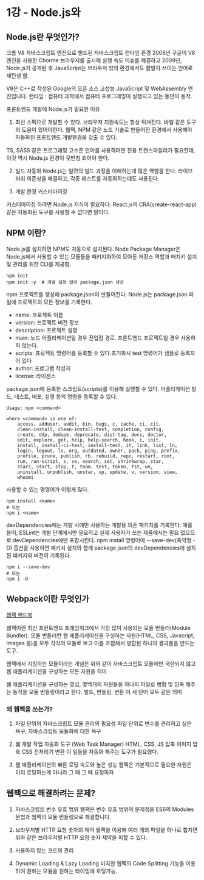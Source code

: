 
# 1강 - Node.js와 

## Node.js란 무엇인가?

크롬 V8 자바스크립트 엔진으로 빌드된 자바스크립트 런타임 환경
2008년 구글이 V8 엔진을 사용한 Chorme 브라우저를 출시해 실행 속도 이슈를 해결하고
2009년, Node.js가 공개된 후 JavaScript는 브라우저 밖의 환경에서도 활발히 쓰이는 언어로 재탄생 함.

V8은 C++로 작성된 Google의 오픈 소스 고성능 JavaScript 및 WebAssembly 엔진입니다.
런타임 : 컴퓨터 과학에서 컴퓨터 프로그래밍이 실행되고 있는 동안의 동작.

프론트엔드 개발에 Node.js가 필요한 이유

1. 최신 스펙으로 개발할 수 있다.
브라우저 지원속도는 항상 뒤쳐진다. 바벨 같은 도구의 도움이 있어야한다.
웹팩, NPM 같은 노드 기술로 만들어진 환경에서 사용해야 자동화된 프론트엔드 개발환경을 갖출 수 있다.

TS, SASS 같은 프로그래밍 고수준 언어를 사용하려면 전용 트랜스파일러가 필요한데, 이것 역시 Node.js 환경이 뒷받침 되어야 한다.

2. 빌드 자동화
Node.js는 일련의 빌드 과정을 이해하는데 많은 역할을 한다. 라이브러리 의존성을 해결하고, 각종 테스트를 자동화하는데도 사용된다.

3. 개발 환경 커스터마이징

커스터마이징 하려면 Node.js 지식이 필요하다. React.js의 CRA(create-react-app)같은 자동화된 도구를 사용할 수 없다면 말이다.

## NPM 이란?

Node.js를 설치하면 NPM도 자동으로 설치된다.
Node Package Manager은 Node.js에서 사용할 수 있는 모듈들을 패키지화하여 모아둔 저장소 역할과 매치키 설치 및 관리를 위한 CLI를 제공함.

```
npm init
npm init -y  # 개별 설정 없이 package.json 생성
```

npm 프로젝트를 생성해 package.json이 만들어진다. Node.js는 package.json 파일에 프로젝트의 모든 정보를 기록한다. 

- name: 프로젝트 이름
- version: 프로젝트 버전 정보
- description: 프로젝트 설명
- main: 노드 어플리케이션일 경우 진입점 경로. 프론트엔드 프로젝트일 경우 사용하지 않는다.
- scripts: 프로젝트 명령어를 등록할 수 있다.초기화시 test 명령어가 샘플로 등록되어 있다
- author: 프로그램 작성자
- license: 라이센스

package.json에 등록한 스크립트(scripts)를 이용해 실행할 수 있다. 어플리케이션 빌드, 테스트, 배포, 실행 등의 명령을 등록할 수 있다.

```
Usage: npm <command>

where <command> is one of:
    access, adduser, audit, bin, bugs, c, cache, ci, cit,
    clean-install, clean-install-test, completion, config,
    create, ddp, dedupe, deprecate, dist-tag, docs, doctor,
    edit, explore, get, help, help-search, hook, i, init,
    install, install-ci-test, install-test, it, link, list, ln,
    login, logout, ls, org, outdated, owner, pack, ping, prefix,
    profile, prune, publish, rb, rebuild, repo, restart, root,
    run, run-script, s, se, search, set, shrinkwrap, star,
    stars, start, stop, t, team, test, token, tst, un,
    uninstall, unpublish, unstar, up, update, v, version, view,
    whoami
```

사용할 수 있는 명령어가 이렇게 많다.


```
npm install <name>
# 또는
npm i <name>
```

devDependencies에는 개발 시에만 사용하는 개발용 의존 패키지를 기록한다.  예를 들어, ESLint는 개발 단계에서만 필요하고 실제 사용자가 쓰는 제품에서는 필요 없으므로 devDependencies에만 포함시킨다. npm install 명령어에 --save-dev(축약형 -D) 옵션을 사용하면 패키지 설치와 함께 package.json의 devDependencies에 설치된 패키지와 버전이 기록된다.

```
npm i --save-dev
# 또는
npm i -D
```


## Webpack이란 무엇인가

[웹팩 핸드북](https://joshua1988.github.io/webpack-guide/guide.html)

웹팩이란 최신 프런트엔드 프레임워크에서 가장 많이 사용되는 모듈 번들러(Module Bundler). 모듈 번들러란 웹 애플리케이션을 구성하는 자원(HTML, CSS, Javscript, Images 등)을 모두 각각의 모듈로 보고 이를 조합해서 병합된 하나의 결과물을 만드는 도구.

웹팩에서 지칭하는 모듈이라는 개념은 위와 같이 자바스크립트 모듈에만 국한되지 않고 웹 애플리케이션을 구성하는 모든 자원을 의미

웹 애플리케이션을 구성하는 몇십, 몇백개의 자원들을 하나의 파일로 병합 및 압축 해주는 동작을 모듈 번들링이라고 한다. 빌드, 번들링, 변환 이 세 단어 모두 같은 의미

### 왜 웹팩을 쓰는가?

1. 파일 단위의 자바스크립트 모듈 관리의 필요성
파일 단위로 변수를 관리하고 싶은 욕구, 자바스크립트 모듈화에 대한 욕구

2. 웹 개발 작업 자동화 도구 (Web Task Manager)
HTML, CSS, JS 압축
이미지 압축
CSS 전처리기 변환
이 일들을 자동화 해주는 도구가 필요했다.

3. 웹 애플리케이션의 빠른 로딩 속도와 높은 성능
웹팩은 기본적으로 필요한 자원은 미리 로딩하는게 아니라 그 때 그 때 요청하자

## 웹팩으로 해결하려는 문제?

1. 자바스크립트 변수 유효 범위
웹팩은 변수 유효 범위의 문제점을 ES6의 Modules 문법과 웹팩의 모듈 번들링으로 해결합니다.

2. 브라우저별 HTTP 요청 숫자의 제약
웹팩을 이용해 여러 개의 파일을 하나로 합치면 위와 같은 브라우저별 HTTP 요청 숫자 제약을 피할 수 있다.

3. 사용하지 않는 코드의 관리

4. Dynamic Loading & Lazy Loading 미지원
웹팩의 Code Splitting 기능을 이용하여 원하는 모듈을 원하는 타이밍에 로딩가능.

